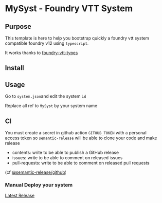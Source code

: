 # MySyst - Foundry VTT System

## Purpose

This template is here to help you bootstrap quickly a foundry vtt system compatible foundry v12 using `typescript`.

It works thanks to [foundry-vtt-types](https://github.com/League-of-Foundry-Developers/foundry-vtt-type)

## Install

## Usage

Go to `system.json`and edit the system `id`

Replace all ref to `MySyst` by your system name

## CI

You must create a secret in github action `GITHUB_TOKEN` with a personal access token so `semantic-release` will be able to clone your code and make release

- contents: write to be able to publish a GitHub release
- issues: write to be able to comment on released issues
- pull-requests: write to be able to comment on released pull requests

(cf [@semantic-release/github](https://github.com/semantic-release/github))

### Manual Deploy your system

[Latest Release](https://github.com/<group-user>/<repo>/releases/latest/download/system.json)
